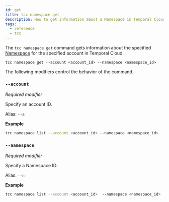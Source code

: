```yaml
---
id: get
title: tcc namespace get
description: How to get information about a Namespace in Temporal Cloud using tcc.
tags:
  - reference
  - tcc
---
```


The `tcc namespace get` command gets information about the specified [Namespace](/docs/concepts/what-is-a-namespace) for the specified account in Temporal Cloud.

`tcc namespace get --account <account_id> --namespace <namespace_id>`

The following modifiers control the behavior of the command.

### `--account`

_Required modifier_

Specify an account ID.

Alias: `--a`

**Example**

```bash
tcc namespace list --account <account_id> --namespace <namespace_id>
```

### `--namespace`

_Required modifier_

Specify a Namespace ID.

Alias: `--n`

**Example**

```bash
tcc namespace list --account <account_id>  --namespace <namespace_id>
```

